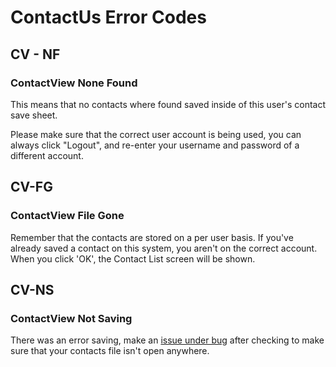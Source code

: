 # ContactUs Error Codes

## CV - NF

### ContactView None Found

This means that no contacts where found saved inside of this user's contact save sheet.

Please make sure that the correct user account is being used, you can always click "Logout", and re-enter your username and password of a different account.



## CV-FG

### ContactView File Gone

Remember that the contacts are stored on a per user basis. If you've already saved a contact on this system, you aren't on the correct account. When you click 'OK', the Contact List screen will be shown.


## CV-NS

### ContactView Not Saving

There was an error saving, make an [issue under bug](https://github.com/JamieM0/ContactUs/issues/new) after checking to make sure that your contacts file isn't open anywhere.

